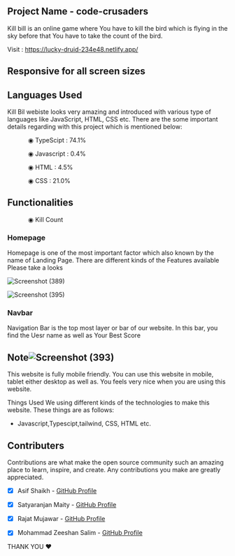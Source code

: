 ## Project Name - code-crusaders	
Kill bill is an online game where You have to kill the bird which is flying in the sky before that You have to take the count of the bird.

Visit : https://lucky-druid-234e48.netlify.app/

## Responsive for all screen sizes

## Languages Used

Kill Bil webiste looks very amazing and introduced with various type of languages like JavaScript, HTML, CSS etc. There are the some important details regarding with this project which is mentioned below:

<ul dir="auto">
 <ol dir="auto">◉ TypeScipt : 74.1%</ol>
 <ol dir="auto">◉ Javascript : 0.4%</ol>
 <ol dir="auto">◉ HTML : 4.5%</ol>
 <ol dir="auto">◉ CSS : 21.0%</ol>
 </ul>
 
 ## Functionalities
 
 <ul dir="auto">
 
 <ol dir="auto">◉ Kill Count </ol>
 
 
 </ul>
 


### Homepage

Homepage is one of the most important factor which also known by the name of Landing Page. There are different kinds of the Features available Please take a looks

![Screenshot (389)](https://user-images.githubusercontent.com/107980582/230779499-9253d45b-700a-4ed3-976b-a591beb78417.png)


![Screenshot (395)](https://user-images.githubusercontent.com/107980582/230787544-c3810c54-cc5d-4425-be68-d3faa1d3d698.png)


### Navbar


Navigation Bar is the top most layer or bar of our website. In this bar, you find the Uesr name as well as Your Best Score


## Note![Screenshot (393)](https://user-images.githubusercontent.com/107980582/230779707-7d716678-f75c-4aaf-97b0-36aad05fdc6d.png)


This website is fully mobile friendly. You can use this website in mobile, tablet either desktop as well as. You feels very nice when you are using this website.

Things Used
We using different kinds of the technologies to make this website. These things are as follows:

- Javascript,Typescipt,tailwind, CSS, HTML etc.

## Contributers

 Contributions are what make the open source community such an amazing place to learn, inspire, and create. Any contributions you make are greatly appreciated.

- [x] Asif Shaikh - [GitHub Profile](https://github.com/AsifShaikh01)
- [x] Satyaranjan Maity - [GitHub Profile](https://github.com/Satyaranjan8414)
- [x] Rajat Mujawar - [GitHub Profile](https://github.com/RajatMujawar123)
- [x] Mohammad Zeeshan Salim - [GitHub Profile](https://github.com/salimzeeshan)


THANK YOU ❤
